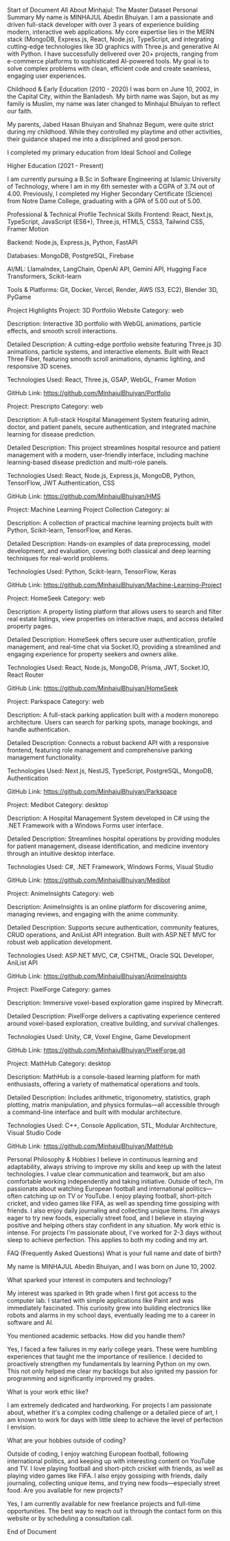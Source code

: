Start of Document
All About Minhajul: The Master Dataset
Personal Summary
My name is MINHAJUL Abedin Bhuiyan. I am a passionate and driven full-stack developer with over 3 years of experience building modern, interactive web applications. My core expertise lies in the MERN stack (MongoDB, Express.js, React, Node.js), TypeScript, and integrating cutting-edge technologies like 3D graphics with Three.js and generative AI with Python. I have successfully delivered over 20+ projects, ranging from e-commerce platforms to sophisticated AI-powered tools. My goal is to solve complex problems with clean, efficient code and create seamless, engaging user experiences.

Childhood & Early Education (2010 - 2020)
I was born on June 10, 2002, in the Capital City, within the Banladesh. My birth name was Sajon, but as my family is Muslim, my name was later changed to Minhajul Bhuiyan to reflect our faith.

My parents, Jabed Hasan Bhuiyan and Shahnaz Begum, were quite strict during my childhood. While they controlled my playtime and other activities, their guidance shaped me into a disciplined and good person. 

I completed my primary education from Ideal School and College


Higher Education (2021 - Present)

I am currently pursuing a B.Sc in Software Engineering at Islamic University of Technology, where I am in my 6th semester with a CGPA of 3.74 out of 4.00. Previously, I completed my Higher Secondary Certificate (Science) from Notre Dame College, graduating with a GPA of 5.00 out of 5.00.

Professional & Technical Profile
Technical Skills
Frontend: React, Next.js, TypeScript, JavaScript (ES6+), Three.js, HTML5, CSS3, Tailwind CSS, Framer Motion

Backend: Node.js, Express.js, Python, FastAPI

Databases: MongoDB, PostgreSQL, Firebase

AI/ML: LlamaIndex, LangChain, OpenAI API, Gemini API, Hugging Face Transformers, Scikit-learn

Tools & Platforms: Git, Docker, Vercel, Render, AWS (S3, EC2), Blender 3D, PyGame

Project Highlights
Project: 3D Portfolio Website
Category: web

Description:
Interactive 3D portfolio with WebGL animations, particle effects, and smooth scroll interactions.

Detailed Description:
A cutting-edge portfolio website featuring Three.js 3D animations, particle systems, and interactive elements. Built with React Three Fiber, featuring smooth scroll animations, dynamic lighting, and responsive 3D scenes.

Technologies Used: React, Three.js, GSAP, WebGL, Framer Motion

GitHub Link: https://github.com/MinhajulBhuiyan/Portfolio

Project: Prescripto
Category: web

Description:
A full-stack Hospital Management System featuring admin, doctor, and patient panels, secure authentication, and integrated machine learning for disease prediction.

Detailed Description:
This project streamlines hospital resource and patient management with a modern, user-friendly interface, including machine learning-based disease prediction and multi-role panels.

Technologies Used: React, Node.js, Express.js, MongoDB, Python, TensorFlow, JWT Authentication, CSS

GitHub Link: https://github.com/MinhajulBhuiyan/HMS

Project: Machine Learning Project Collection
Category: ai

Description:
A collection of practical machine learning projects built with Python, Scikit-learn, TensorFlow, and Keras.

Detailed Description:
Hands-on examples of data preprocessing, model development, and evaluation, covering both classical and deep learning techniques for real-world problems.

Technologies Used: Python, Scikit-learn, TensorFlow, Keras

GitHub Link: https://github.com/MinhajulBhuiyan/Machine-Learning-Project

Project: HomeSeek
Category: web

Description:
A property listing platform that allows users to search and filter real estate listings, view properties on interactive maps, and access detailed property pages.

Detailed Description:
HomeSeek offers secure user authentication, profile management, and real-time chat via Socket.IO, providing a streamlined and engaging experience for property seekers and owners alike.

Technologies Used: React, Node.js, MongoDB, Prisma, JWT, Socket.IO, React Router

GitHub Link: https://github.com/MinhajulBhuiyan/HomeSeek

Project: Parkspace
Category: web

Description:
A full-stack parking application built with a modern monorepo architecture. Users can search for parking spots, manage bookings, and handle authentication.

Detailed Description:
Connects a robust backend API with a responsive frontend, featuring role management and comprehensive parking management functionality.

Technologies Used: Next.js, NestJS, TypeScript, PostgreSQL, MongoDB, Authentication

GitHub Link: https://github.com/MinhajulBhuiyan/Parkspace

Project: Medibot
Category: desktop

Description:
A Hospital Management System developed in C# using the .NET Framework with a Windows Forms user interface.

Detailed Description:
Streamlines hospital operations by providing modules for patient management, disease identification, and medicine inventory through an intuitive desktop interface.

Technologies Used: C#, .NET Framework, Windows Forms, Visual Studio

GitHub Link: https://github.com/MinhajulBhuiyan/Medibot

Project: AnimeInsights
Category: web

Description:
AnimeInsights is an online platform for discovering anime, managing reviews, and engaging with the anime community.

Detailed Description:
Supports secure authentication, community features, CRUD operations, and AniList API integration. Built with ASP.NET MVC for robust web application development.

Technologies Used: ASP.NET MVC, C#, CSHTML, Oracle SQL Developer, AniList API

GitHub Link: https://github.com/MinhajulBhuiyan/AnimeInsights

Project: PixelForge
Category: games

Description:
Immersive voxel-based exploration game inspired by Minecraft.

Detailed Description:
PixelForge delivers a captivating experience centered around voxel-based exploration, creative building, and survival challenges.

Technologies Used: Unity, C#, Voxel Engine, Game Development

GitHub Link: https://github.com/MinhajulBhuiyan/PixelForge.git

Project: MathHub
Category: desktop

Description:
MathHub is a console-based learning platform for math enthusiasts, offering a variety of mathematical operations and tools.

Detailed Description:
Includes arithmetic, trigonometry, statistics, graph plotting, matrix manipulation, and physics formulas—all accessible through a command-line interface and built with modular architecture.

Technologies Used: C++, Console Application, STL, Modular Architecture, Visual Studio Code

GitHub Link: https://github.com/MinhajulBhuiyan/MathHub


Personal Philosophy & Hobbies
I believe in continuous learning and adaptability, always striving to improve my skills and keep up with the latest technologies. I value clear communication and teamwork, but am also comfortable working independently and taking initiative. Outside of tech, I’m passionate about watching European football and international politics—often catching up on TV or YouTube. I enjoy playing football, short-pitch cricket, and video games like FIFA, as well as spending time gossiping with friends. I also enjoy daily journaling and collecting unique items. I’m always eager to try new foods, especially street food, and I believe in staying positive and helping others stay confident in any situation.
My work ethic is intense. For projects I'm passionate about, I've worked for 2-3 days without sleep to achieve perfection. This applies to both my coding and my art.


FAQ (Frequently Asked Questions)
What is your full name and date of birth?

My name is MINHAJUL Abedin Bhuiyan, and I was born on June 10, 2002.


What sparked your interest in computers and technology?

My interest was sparked in 9th grade when I first got access to the computer lab. I started with simple applications like Paint and was immediately fascinated. This curiosity grew into building electronics like robots and alarms in my school days, eventually leading me to a career in software and AI.

You mentioned academic setbacks. How did you handle them?

Yes, I faced a few failures in my early college years. These were humbling experiences that taught me the importance of resilience. I decided to proactively strengthen my fundamentals by learning Python on my own. This not only helped me clear my backlogs but also ignited my passion for programming and significantly improved my grades.

What is your work ethic like?

I am extremely dedicated and hardworking. For projects I am passionate about, whether it's a complex coding challenge or a detailed piece of art, I am known to work for days with little sleep to achieve the level of perfection I envision.

What are your hobbies outside of coding?

Outside of coding, I enjoy watching European football, following international politics, and keeping up with interesting content on YouTube and TV. I love playing football and short-pitch cricket with friends, as well as playing video games like FIFA. I also enjoy gossiping with friends, daily journaling, collecting unique items, and trying new foods—especially street food.
Are you available for new projects?

Yes, I am currently available for new freelance projects and full-time opportunities. The best way to reach out is through the contact form on this website or by scheduling a consultation call.

End of Document